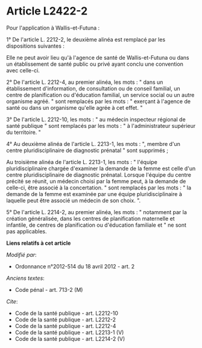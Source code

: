 # Article L2422-2

Pour l'application à Wallis-et-Futuna : 

1° De l'article L. 2212-2, le deuxième alinéa est remplacé par les dispositions suivantes : 

Elle ne peut avoir lieu qu'à l'agence de santé de Wallis-et-Futuna ou dans un établissement de santé public ou privé ayant
conclu une convention avec celle-ci. 

2° De l'article L. 2212-4, au premier alinéa, les mots : " dans un établissement d'information, de consultation ou de conseil
familial, un centre de planification ou d'éducation familial, un service social ou un autre organisme agréé. " sont remplacés
par les mots : " exerçant à l'agence de santé ou dans un organisme qu'elle agrée à cet effet. " 

3° De l'article L. 2212-10, les mots : " au médecin inspecteur régional de santé publique " sont remplacés par les mots : " à
l'administrateur supérieur du territoire. " 

4° Au deuxième alinéa de l'article L. 2213-1, les mots : ", membre d'un centre pluridisciplinaire de diagnostic prénatal "
sont supprimés ; 

Au troisième alinéa de l'article L. 2213-1, les mots : " l'équipe pluridisciplinaire chargée d'examiner la demande de la
femme est celle d'un centre pluridisciplinaire de diagnostic prénatal. Lorsque l'équipe du centre précité se réunit, un
médecin choisi par la femme peut, à la demande de celle-ci, être associé à la concertation. " sont remplacés par les mots : "
la demande de la femme est examinée par une équipe pluridisciplinaire à laquelle peut être associé un médecin de son choix.
". 

5° De l'article L. 2214-2, au premier alinéa, les mots : " notamment par la création généralisée, dans les centres de
planification maternelle et infantile, de centres de planification ou d'éducation familiale et " ne sont pas applicables.

**Liens relatifs à cet article**

_Modifié par_:

  - Ordonnance n°2012-514 du 18 avril 2012 - art. 2

_Anciens textes_:

  - Code pénal - art. 713-2 (M)

_Cite_:

  - Code de la santé publique - art. L2212-10
  - Code de la santé publique - art. L2212-2
  - Code de la santé publique - art. L2212-4
  - Code de la santé publique - art. L2213-1 (V)
  - Code de la santé publique - art. L2214-2 (V)
